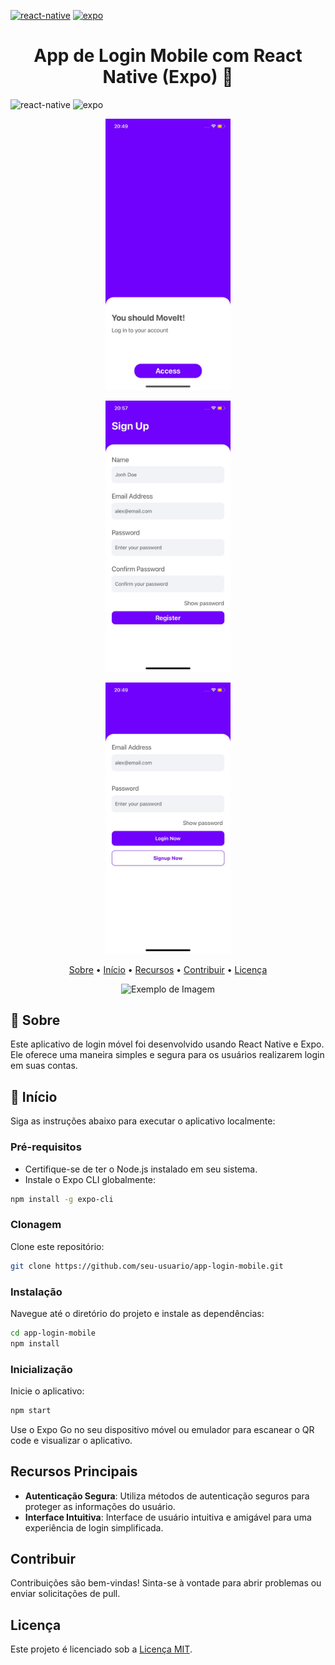 [![react-native](https://img.shields.io/badge/React_Native-61DAFB?style=for-the-badge&logo=react)](https://reactnative.dev/)
[![expo](https://img.shields.io/badge/Expo-000020?style=for-the-badge&logo=expo)](https://expo.dev/)

<h1 align="center" style="font-weight: bold;">App de Login Mobile com React Native (Expo) 📱</h1>

![react-native](https://img.shields.io/badge/React_Native-61DAFB?style=for-the-badge&logo=react)
![expo](https://img.shields.io/badge/Expo-000020?style=for-the-badge&logo=expo)

<p align="center">
    <img src="./.github/img/galeria (1).jpeg" alt="Exemplo de Imagem" width="200px">
</p>
<p align="center">
    <img src="./.github/img/galeria (2).jpeg" alt="Exemplo de Imagem" width="200px">
</p>
<p align="center">
    <img src="./.github/img/galeria (3).jpeg" alt="Exemplo de Imagem" width="200px">
</p>
<p align="center">
 <a href="#about">Sobre</a> • 
 <a href="#started">Início</a> • 
 <a href="#features">Recursos</a> • 
 <a href="#contribute">Contribuir</a> • 
 <a href="#license">Licença</a>
</p>

<p align="center">
    <img src="./screenshots/login.png" alt="Exemplo de Imagem" width="300px">
</p>

<h2 id="about">📌 Sobre</h2>

Este aplicativo de login móvel foi desenvolvido usando React Native e Expo. Ele oferece uma maneira simples e segura para os usuários realizarem login em suas contas.

<h2 id="started">🚀 Início</h2>

Siga as instruções abaixo para executar o aplicativo localmente:

### Pré-requisitos

- Certifique-se de ter o Node.js instalado em seu sistema.
- Instale o Expo CLI globalmente:

```bash
npm install -g expo-cli
```

### Clonagem

Clone este repositório:

```bash
git clone https://github.com/seu-usuario/app-login-mobile.git
```

### Instalação

Navegue até o diretório do projeto e instale as dependências:

```bash
cd app-login-mobile
npm install
```

### Inicialização

Inicie o aplicativo:

```bash
npm start
```

Use o Expo Go no seu dispositivo móvel ou emulador para escanear o QR code e visualizar o aplicativo.

<h2 id="features">Recursos Principais</h2>

- **Autenticação Segura**: Utiliza métodos de autenticação seguros para proteger as informações do usuário.
- **Interface Intuitiva**: Interface de usuário intuitiva e amigável para uma experiência de login simplificada.

<h2 id="contribute">Contribuir</h2>

Contribuições são bem-vindas! Sinta-se à vontade para abrir problemas ou enviar solicitações de pull.

<h2 id="license">Licença</h2>

Este projeto é licenciado sob a [Licença MIT](LICENSE).
